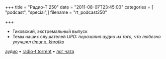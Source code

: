 +++
title = "Радио-Т 250"
date = "2011-08-07T23:45:00"
categories = [ "podcast", "special",]
filename = "rt_podcast250"

+++

- Гиковский, экстремальный выпуск
- Темы наших слушателей
_UPD:  перазалил аудио из того, что любезно улучшил [timur x. khrotko](https://plus.google.com/115656687409923164249/about)_

[аудио](http://archive.rucast.net/radio-t/media/rt_podcast250.mp3) • [radio-t.torrent](http://www.radio-t.com/torrents/rt_podcast250.mp3.torrent) • [лог чата](http://chat.radio-t.com/logs/radio-t-250.html)<audio src="http://archive.rucast.net/radio-t/media/rt_podcast250.mp3" preload="none"></audio>
